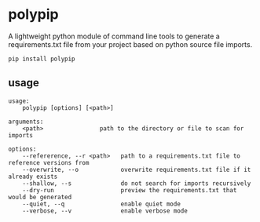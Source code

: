 # polypip
A lightweight python module of command line tools to generate a requirements.txt file from your project based on python source file imports.

```
pip install polypip
```

## usage

```
usage:
    polypip [options] [<path>]

arguments:
    <path>                path to the directory or file to scan for imports

options:
    --refererence, --r <path>   path to a requirements.txt file to reference versions from
    --overwrite, --o            overwrite requirements.txt file if it already exists
    --shallow, --s              do not search for imports recursively
    --dry-run                   preview the requirements.txt that would be generated
    --quiet, --q                enable quiet mode
    --verbose, --v              enable verbose mode
```

